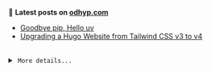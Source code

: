 📑 **Latest posts on [odhyp.com][website-url]**

<!-- BLOG-POST-LIST:START -->
- [Goodbye pip, Hello uv](https://odhyp.com/writings/goodbye-pip-hello-uv/)
- [Upgrading a Hugo Website from Tailwind CSS v3 to v4](https://odhyp.com/writings/upgrading-a-hugo-website-from-tailwind-css-v3-to-v4/)<!-- BLOG-POST-LIST:END -->

<br>

<details>
  <summary>&nbsp;<code>More details...</code></summary>
  <br>

📆 **This week in code**

<!--START_SECTION:waka-->

```bash
Total Time: 22 hrs 36 mins

Astro        16 hrs 53 mins  >>>>>>>>>>>>>>>>>>>------   74.63 %
MDX          1 hr 35 mins    >>-----------------------   07.02 %
CSS          1 hr 22 mins    >>-----------------------   06.04 %
Markdown     1 hr            >------------------------   04.42 %
JavaScript   48 mins         >------------------------   03.57 %
```

<!--END_SECTION:waka-->

![Profile Views][view-shield]
![Total Stars][stars-shield]
[![Comments][comments-shield]][comments-url]

<!-- LINKS & IMAGES -->
[website-url]: https://odhyp.com/
[view-shield]: https://komarev.com/ghpvc/?username=odhyp&color=00bba7&style=for-the-badge&abbreviated=true
[stars-shield]: https://img.shields.io/github/stars/odhyp?style=for-the-badge&label=total%20stars&color=00bba7
[comments-shield]: https://img.shields.io/github/discussions/odhyp/odhyp?style=for-the-badge&label=comments&color=00bba7
[comments-url]: https://github.com/odhyp/odhyp/discussions

</details>
